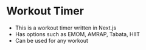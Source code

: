 # Workout Timer

* This is a workout timer written in Next.js
* Has options such as EMOM, AMRAP, Tabata, HIIT
* Can be used for any workout
